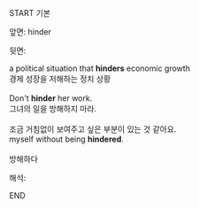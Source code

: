 START
기본

앞면:
hinder


뒷면:
<div>a political situation that <b>hinders</b> economic growth </div><div>경제 성장을 저해하는 정치 상황</div><div><br></div><div><div>Don't <strong>hinder</strong> her work. </div><div><div>그녀의 일을 방해하지 마라.</div></div></div><div><br></div><div><div><div>조금 거침없이 보여주고 싶은 부분이 있는 것 같아요.</div></div><div><div>myself without being <strong>hindered</strong>.</div></div></div><div><br></div><div>방해하다</div>


해석:

END